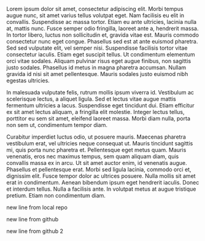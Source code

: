 Lorem ipsum dolor sit amet, consectetur adipiscing elit. Morbi tempus augue nunc, sit amet varius tellus volutpat eget. Nam facilisis eu elit in convallis. Suspendisse ac massa tortor. Etiam eu ante ultricies, lacinia nulla at, mattis nunc. Fusce semper odio fringilla, laoreet ante a, hendrerit massa. In tortor libero, luctus non sollicitudin et, gravida vitae est. Mauris commodo consectetur nunc eget congue. Phasellus sed est at ante euismod pharetra. Sed sed vulputate elit, vel semper nisi. Suspendisse facilisis tortor vitae consectetur iaculis. Etiam eget suscipit tellus. Ut condimentum elementum orci vitae sodales. Aliquam pulvinar risus eget augue finibus, non sagittis justo sodales. Phasellus id metus in magna pharetra accumsan. Nullam gravida id nisi sit amet pellentesque. Mauris sodales justo euismod nibh egestas ultricies.

In malesuada vulputate felis, rutrum mollis ipsum viverra id. Vestibulum ac scelerisque lectus, a aliquet ligula. Sed et lectus vitae augue mattis fermentum ultricies a lacus. Suspendisse eget tincidunt dui. Etiam efficitur ex sit amet lectus aliquam, a fringilla elit molestie. Integer lectus tellus, porttitor eu sem sit amet, eleifend laoreet massa. Morbi diam nulla, porta non sem ut, condimentum tempor diam.

Curabitur imperdiet luctus odio, ut posuere mauris. Maecenas pharetra vestibulum erat, vel ultricies neque consequat ut. Mauris tincidunt sagittis mi, quis porta nunc pharetra et. Pellentesque eget metus quam. Mauris venenatis, eros nec maximus tempus, sem quam aliquam diam, quis convallis massa ex in arcu. Ut sit amet auctor enim, id venenatis augue. Phasellus et pellentesque erat. Morbi sed ligula lacinia, commodo orci et, dignissim elit. Fusce tempor dolor ac ultrices posuere. Nulla mollis sit amet erat in condimentum. Aenean bibendum ipsum eget hendrerit iaculis. Donec et interdum tellus. Nulla a facilisis ante. In volutpat metus at augue tristique pretium. Etiam non condimentum diam.

new line from local repo

new line from github

new line from github 2

